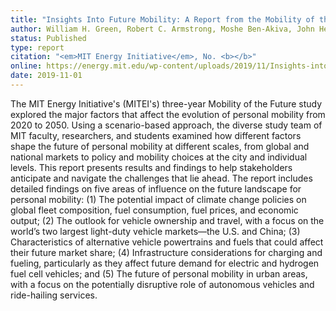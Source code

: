 ```yaml
---
title: "Insights Into Future Mobility: A Report from the Mobility of the Future Study"
author: William H. Green, Robert C. Armstrong, Moshe Ben-Akiva, John Heywood, Christopher Knittel, Sergey Paltsev, Brian Reimer, Chintan Vaishnav, Jinhua Zhao, Eytan Gross, Joanna Moody, Emil Dimanchev, Emre Gençer, Abbas Ghandi, I.-Yun Lisa Hsieh, Ian Miller, Jennifer Morris, Elizabeth Murphy, Ashley Nunes, Jimi B. Oke, Rakesh Sridhar, Dustin Weigl
status: Published
type: report
citation: "<em>MIT Energy Initiative</em>, No. <b></b>"
online: https://energy.mit.edu/wp-content/uploads/2019/11/Insights-into-Future-Mobility.pdf
date: 2019-11-01
---
```



The MIT Energy Initiative's (MITEI's) three-year Mobility of the Future study explored the major factors that affect the evolution of personal mobility from 2020 to 2050. Using a scenario-based approach, the diverse study team of MIT faculty, researchers, and students examined how different factors shape the future of personal mobility at different scales, from global and national markets to policy and mobility choices at the city and individual levels. This report presents results and findings to help stakeholders anticipate and navigate the challenges that lie ahead. The report includes detailed findings on five areas of influence on the future landscape for personal mobility: (1) The potential impact of climate change policies on global fleet composition, fuel consumption, fuel prices, and economic output; (2) The outlook for vehicle ownership and travel, with a focus on the world’s two largest light-duty vehicle markets—the U.S. and China; (3) Characteristics of alternative vehicle powertrains and fuels that could affect their future market share; (4) Infrastructure considerations for charging and fueling, particularly as they affect future demand for electric and hydrogen fuel cell vehicles; and (5) The future of personal mobility in urban areas, with a focus on the potentially disruptive role of autonomous vehicles and ride-hailing services.

